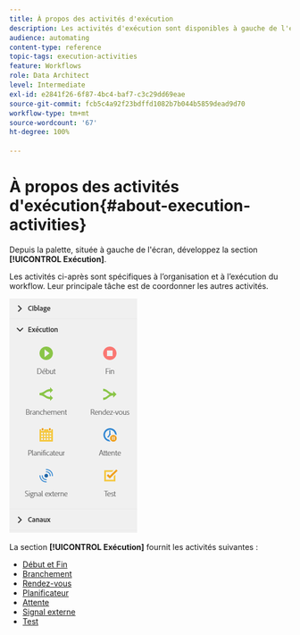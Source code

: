 ```yaml
---
title: À propos des activités d'exécution
description: Les activités d'exécution sont disponibles à gauche de l'écran.
audience: automating
content-type: reference
topic-tags: execution-activities
feature: Workflows
role: Data Architect
level: Intermediate
exl-id: e2841f26-6f87-4bc4-baf7-c3c29dd69eae
source-git-commit: fcb5c4a92f23bdffd1082b7b044b5859dead9d70
workflow-type: tm+mt
source-wordcount: '67'
ht-degree: 100%

---
```


# À propos des activités d&#39;exécution{#about-execution-activities}

Depuis la palette, située à gauche de l&#39;écran, développez la section **[!UICONTROL Exécution]**.

Les activités ci-après sont spécifiques à l’organisation et à l’exécution du workflow. Leur principale tâche est de coordonner les autres activités.

![](assets/wkf_execution_activities.png)

La section **[!UICONTROL Exécution]** fournit les activités suivantes :

* [Début et Fin](../../automating/using/start-and-end.md)
* [Branchement](../../automating/using/fork.md)
* [Rendez-vous](../../automating/using/and-join.md)
* [Planificateur](../../automating/using/scheduler.md)
* [Attente](../../automating/using/wait.md)
* [Signal externe](../../automating/using/external-signal.md)
* [Test](../../automating/using/test.md)
